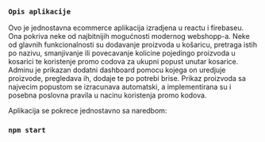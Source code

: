### `Opis aplikacije`
Ovo je jednostavna ecommerce aplikacija izradjena u reactu i firebaseu.
Ona pokriva neke od najbitnijih mogućnosti modernog webshopp-a.
Neke od glavnih funkcionalnosti su dodavanje proizvoda u košaricu,
pretraga istih po nazivu, smanjivanje ili povecavanje kolicine
pojedingo proizvoda u kosarici te koristenje promo codova za ukupni
popust unutar kosarice. Adminu je prikazan dodatni dashboard pomocu
kojega on uredjuje proizvode, pregledava ih, dodaje te po potrebi brise.
Prikaz proizvoda sa najvecim popustom se izracunava automatski, a implementirana
su i posebna poslovna pravila u nacinu koristenja promo kodova.

Aplikacija se pokrece jednostavno sa naredbom:

### `npm start`

